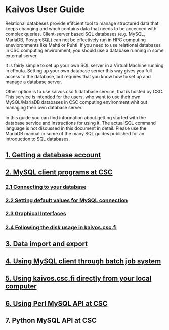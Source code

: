 # Kaivos User Guide #

Relational databeses provide efifcient tool to manage structured data that keeps changing and whch contains data that needs to be accecced with complex queries. Client-server based SQL databases (e.g. MySQL, MariaDB, PostgreSQL) can not be effectively run in HPC computing enevioronments
like Mahti or Puhti. If you need to use relational databases in CSC computing environment, you should use a database running in some external server.

It is fairly simple to set up your own SQL server in a Virtual Machine running in cPouta. Setting up your own database server this way gives you full access to the database, but requires that you know how to set up and manage a database server.

Other option is to use kaivos.csc.fi database service, that is hosted by CSC. This service is intended for the users, who want to use their own MySQL/MariaDB databases in CSC computing environment whit out managing their own database server.

In this guide you can find information about getting started with the database service and instructions for using it. The actual SQL command language is not discussed in this document in detail. Please use the MariaDB manual or some of the many SQL guides published for an introduction to SQL databases.

 
## [1. Getting a database account](kaivos-account.md)

 
## [2. MySQL client programs at CSC](kaivos_client_in_puhti.md)
### [2.1 Connecting to your database](kaivos_client_in_puhti.md#21-Connecting-your-database)
### [2.2 Setting default values for MySQL connection](kaivos_client_in_puhti.md#22-Setting-default-values-for-MySQL-connection)
### [2.3 Graphical Interfaces](kaivos_client_in_puhti.md#23-Graphical-Interfaces)
### [2.4 Following the disk usage in kaivos.csc.fi](kaivos_client_in_puhti.md#24-Following-the-disk-usage-in-kaivos.csc.fi)
 
## [3. Data import and export](kaivos_import.md)
 
## [4. Using MySQL client through batch job system](kaivos_batch_job.md)
 
## [5. Using kaivos.csc.fi directly from your local computer](kaivos_remote.md)
 
## [6. Using Perl MySQL API at CSC](kaivos_perl.md)

## 7. Python MySQL API at CSC
